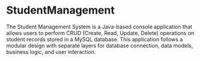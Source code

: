 # StudentManagement
The Student Management System is a Java-based console application that allows users to perform CRUD (Create, Read, Update, Delete) operations on student records stored in a MySQL database. This application follows a modular design with separate layers for database connection, data models, business logic, and user interaction.
